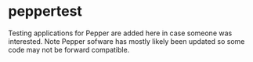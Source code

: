 # peppertest
Testing applications for Pepper are added here in case someone was interested.  Note Pepper sofware has mostly likely been updated so some code may not be forward compatible.  
